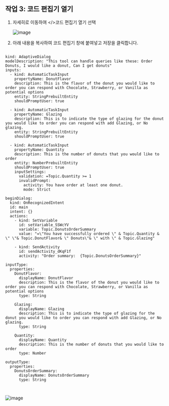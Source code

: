 ## 작업 3: 코드 편집기 열기

1. 자세히로 이동하여 </>코드 편집기 열기 선택

   ![image](https://github.com/user-attachments/assets/f684dd50-320f-4fb3-91c9-b168677d442e)


2. 아래 내용을 복사하여 코드 편집기 창에 붙여넣고 저장을 클릭합니다. 

<pre><code>
kind: AdaptiveDialog
modelDescription: "This tool can handle queries like these: Order Donuts, I would like a donut, Can I get donuts"
inputs:
  - kind: AutomaticTaskInput
    propertyName: DonutFlavor
    description: This is the flavor of the donut you would like to order you can respond with Chocolate, Strawberry, or Vanilla as potential options
    entity: StringPrebuiltEntity
    shouldPromptUser: true

  - kind: AutomaticTaskInput
    propertyName: Glazing
    description: This is to indicate the type of glazing for the donut you would like to order you can respond with add Glazing, or No glazing.
    entity: StringPrebuiltEntity
    shouldPromptUser: true

  - kind: AutomaticTaskInput
    propertyName: Quantity
    description: This is the number of donuts that you would like to order
    entity: NumberPrebuiltEntity
    shouldPromptUser: true
    inputSettings:
      validation: =Topic.Quantity >= 1
      invalidPrompt:
        activity: You have order at least one donut.
        mode: Strict

beginDialog:
  kind: OnRecognizedIntent
  id: main
  intent: {}
  actions:
    - kind: SetVariable
      id: setVariable_SSWcYV
      variable: Topic.DonutsOrderSummary
      value: "=\"You have successfully ordered \" & Topic.Quantity & \" \"& Topic.DonutFlavor& \" Donuts\"& \" with \" & Topic.Glazing"

    - kind: SendActivity
      id: sendActivity_dKqF1f
      activity: "Order summary:  {Topic.DonutsOrderSummary}"

inputType:
  properties:
    DonutFlavor:
      displayName: DonutFlavor
      description: This is the flavor of the donut you would like to order you can respond with Chocolate, Strawberry, or Vanilla as potential options
      type: String

    Glazing:
      displayName: Glazing
      description: This is to indicate the type of glazing for the donut you would like to order you can respond with add Glazing, or No glazing.
      type: String

    Quantity:
      displayName: Quantity
      description: This is the number of donuts that you would like to order
      type: Number

outputType:
  properties:
    DonutsOrderSummary:
      displayName: DonutsOrderSummary
      type: String


</pre></code>

   ![image](https://github.com/user-attachments/assets/77bd2bbe-61e7-4855-afcc-a77d7a438181)


